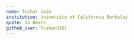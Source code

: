 ```yaml
---
name: Tushar Jain
institution: University of California Berkeley
quote: Go Bears
github_user: Tushar0101
---
```

